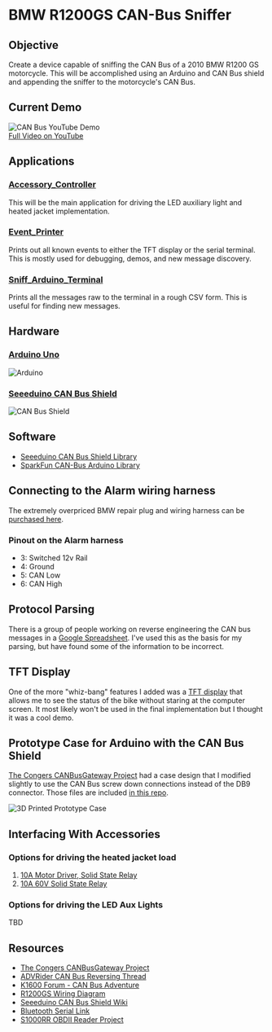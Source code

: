 # BMW R1200GS CAN-Bus Sniffer

## Objective
Create a device capable of sniffing the CAN Bus of a 2010 BMW R1200 GS motorcycle. This will be accomplished using an Arduino and CAN Bus shield and appending the sniffer to the motorcycle's CAN Bus.

## Current Demo
![CAN Bus YouTube Demo](https://j.gifs.com/2k85pM.gif)<br>
[Full Video on YouTube](https://youtu.be/-c5wJQV1saM)

## Applications
### [Accessory_Controller](Accessory_Controller/)
This will be the main application for driving the LED auxiliary
light and heated jacket implementation.

### [Event_Printer](Event_Printer/)
Prints out all known events to either the TFT display or the
serial terminal. This is mostly used for debugging, demos, and
new message discovery.

### [Sniff_Arduino_Terminal](Sniff_Arduino_Terminal/)
Prints all the messages raw to the terminal in a rough CSV form. This
is useful for finding new messages.

## Hardware
### [Arduino Uno](https://www.arduino.cc/en/Main/ArduinoBoardUno)<br>
![Arduino](http://www.arduino.cc/en/uploads/Main/ArduinoUno_R3_Front_450px.jpg)
### [Seeeduino CAN Bus Shield](http://www.seeedstudio.com/wiki/CAN-BUS_Shield_V1.2)<br>
![CAN Bus Shield](http://www.seeedstudio.com/wiki/images/thumb/b/b0/CAN-BUS_Shield_V1.2.jpg/400px-CAN-BUS_Shield_V1.2.jpg)

## Software
- [Seeeduino CAN Bus Shield Library](https://github.com/Seeed-Studio/CAN_BUS_Shield)
- [SparkFun CAN-Bus Arduino Library](https://github.com/sparkfun/SparkFun_CAN-Bus_Arduino_Library)

## Connecting to the Alarm wiring harness
The extremely overpriced BMW repair plug and wiring harness can be [purchased here](https://www.maxbmwmotorcycles.com/fiche/PartsSearch.aspx?&searchtype=partnumber&parts=83300413581).

### Pinout on the Alarm harness
- 3: Switched 12v Rail
- 4: Ground
- 5: CAN Low
- 6: CAN High

## Protocol Parsing
There is a group of people working on reverse engineering the CAN bus messages
in a [Google Spreadsheet](https://docs.google.com/spreadsheets/d/1tUrOES5fQZa92Robr6uP8v2dzQDq9ohHjUiTU3isqdc/edit#gid=0).
I've used this as the basis for my parsing, but have
found some of the information to be incorrect.

## TFT Display
One of the more "whiz-bang" features I added was a
[TFT display](https://learn.adafruit.com/1-8-tft-display/breakout-assembly)
that allows me to see the status of the bike without staring at
the computer screen. It most likely won't be used in the final
implementation but I thought it was a cool demo.

## Prototype Case for Arduino with the CAN Bus Shield
[The Congers CANBusGateway Project](http://development.thecongers.org/home/canbusgateway) had a case design that I modified slightly to use the CAN Bus screw down connections instead of the DB9 connector. Those files are included [in this repo](Mechanicals/).

![3D Printed Prototype Case](http://i.imgur.com/rbw4ONJ.jpg)

## Interfacing With Accessories

### Options for driving the heated jacket load
1. [10A Motor Driver, Solid State Relay](https://www.dimensionengineering.com/products/syren10)
1. [10A 60V Solid State Relay](http://www.allelectronics.com/make-a-store/item/srly-610/10a-60vdc-solid-state-relay/1.html)

### Options for driving the LED Aux Lights
TBD

## Resources
- [The Congers CANBusGateway Project](http://development.thecongers.org/home/canbusgateway)
- [ADVRider CAN Bus Reversing Thread](http://advrider.com/index.php?threads/1200gs-canbus-reversing.1063196/)
- [K1600 Forum - CAN Bus Adventure](http://www.k1600forum.com/forum/bmw-k1600-maintenance-do-yourself/3440-canbus-adventure-begins-2.html)
- [R1200GS Wiring Diagram](http://www.r1200gs.info/R1200GS-WD2.pdf)
- [Seeeduino CAN Bus Shield Wiki](http://www.seeedstudio.com/wiki/CAN-BUS_Shield_V1.2)
- [Bluetooth Serial Link](https://www.adafruit.com/products/1588)
- [S1000RR OBDII Reader Project](http://www.s1000rrforum.com/forum/s1000rr-hp4-do-yourself/19954-diy-obd2-s100rr-extended-display-gauges-obd2-code-reader.html)
